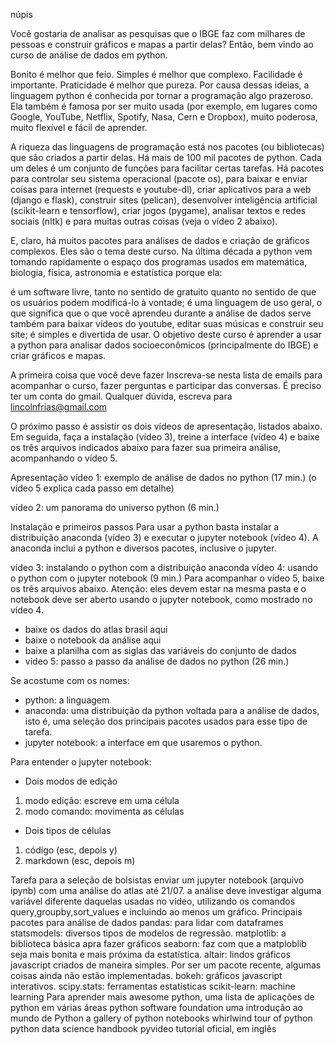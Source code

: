 núpis


Você gostaria de analisar as pesquisas que o IBGE faz com milhares de pessoas e construir gráficos e mapas a partir delas? Então, bem vindo ao curso de análise de dados em python.

Bonito é melhor que feio. Simples é melhor que complexo. Facilidade é importante. Praticidade é melhor que pureza. Por causa dessas ideias, a linguagem python é conhecida por tornar a programação algo prazeroso. Ela também é famosa por ser muito usada (por exemplo, em lugares como Google, YouTube, Netflix, Spotify, Nasa, Cern e Dropbox), muito poderosa, muito flexível e fácil de aprender.

A riqueza das linguagens de programação está nos pacotes (ou bibliotecas) que são criados a partir delas. Há mais de 100 mil pacotes de python. Cada um deles é um conjunto de funções para facilitar certas tarefas. Há pacotes para controlar seu sistema operacional (pacote os), para baixar e enviar coisas para internet (requests e youtube-dl), criar aplicativos para a web (django e flask), construir sites (pelican), desenvolver inteligência artificial (scikit-learn e tensorflow), criar jogos (pygame), analisar textos e redes sociais (nltk) e para muitas outras coisas (veja o vídeo 2 abaixo).

E, claro, há muitos pacotes para análises de dados e criação de gráficos complexos. Eles são o tema deste curso. Na última década a python vem tomando rapidamente o espaço dos programas usados em matemática, biologia, física, astronomia e estatística porque ela:

é um software livre, tanto no sentido de gratuito quanto no sentido de que os usuários podem modificá-lo à vontade;
é uma linguagem de uso geral, o que significa que o que você aprendeu durante a análise de dados serve também para baixar vídeos do youtube, editar suas músicas e construir seu site;
é simples e divertida de usar.
O objetivo deste curso é aprender a usar a python para analisar dados socioeconômicos (principalmente do IBGE) e criar gráficos e mapas.

A primeira coisa que você deve fazer
Inscreva-se nesta lista de emails para acompanhar o curso, fazer perguntas e participar das conversas. É preciso ter um conta do gmail. Qualquer dúvida, escreva para lincolnfrias@gmail.com

O próximo passo é assistir os dois vídeos de apresentação, listados abaixo. Em seguida, faça a instalação (vídeo 3), treine a interface (vídeo 4) e baixe os três arquivos indicados abaixo para fazer sua primeira análise, acompanhando o vídeo 5.

Apresentação
vídeo 1: exemplo de análise de dados no python (17 min.) 
(o vídeo 5 explica cada passo em detalhe)

vídeo 2: um panorama do universo python (6 min.)

Instalação e primeiros passos
Para usar a python basta instalar a distribuição anaconda (vídeo 3) e executar o jupyter notebook (vídeo 4). A anaconda inclui a python e diversos pacotes, inclusive o jupyter.

vídeo 3: instalando o python com a distribuição anaconda
vídeo 4: usando o python com o jupyter notebook (9 min.)
Para acompanhar o vídeo 5, baixe os três arquivos abaixo. Atenção: eles devem estar na mesma pasta e o notebook deve ser aberto usando o jupyter notebook, como mostrado no vídeo 4.
- baixe os dados do atlas brasil aqui
- baixe o notebook da análise aqui
- baixe a planilha com as siglas das variáveis do conjunto de dados
- vídeo 5: passo a passo da análise de dados no python (26 min.)

Se acostume com os nomes:
- python: a linguagem
- anaconda: uma distribuição da python voltada para a análise de dados, isto é, uma seleção dos principais pacotes usados para esse tipo de tarefa.
- jupyter notebook: a interface em que usaremos o python.

Para entender o jupyter notebook:
- Dois modos de edição
1. modo edição: escreve em uma célula
2. modo comando: movimenta as células
- Dois tipos de células
1. código (esc, depois y)
2. markdown (esc, depois m)

Tarefa para a seleção de bolsistas
enviar um jupyter notebook (arquivo ipynb) com uma análise do atlas até 21/07.
a análise deve investigar alguma variável diferente daquelas usadas no vídeo, utilizando os comandos query,groupby,sort_values e incluindo ao menos um gráfico.
Principais pacotes para análise de dados
pandas: para lidar com dataframes
statsmodels: diversos tipos de modelos de regressão.
matplotlib: a biblioteca básica apra fazer gráficos
seaborn: faz com que a matploblib seja mais bonita e mais próxima da estatística.
altair: lindos gráficos javascript criados de maneira simples. Por ser um pacote recente, algumas coisas ainda não estão implementadas.
bokeh: gráficos javascript interativos.
scipy.stats: ferramentas estatísticas
scikit-learn: machine learning
Para aprender mais
awesome python, uma lista de aplicações de python em várias áreas
python software foundation
uma introdução ao mundo de Python
a gallery of python notebooks
whirlwind tour of python
python data science handbook
pyvideo
tutorial oficial, em inglês
